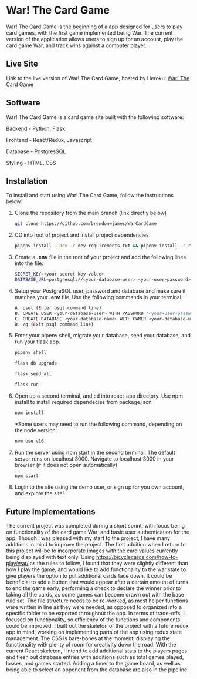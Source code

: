 # War! The Card Game
War! The Card Game is the beginning of a app designed for users to play card games, with the first game implemented being War. The current version of the application allows users to sign up for an account, play the card game War, and track wins against a computer player.

## Live Site
Link to the live version of War! The Card Game, hosted by Heroku: [War! The Card Game](https://warthecardgame.herokuapp.com/)

## Software
War! The Card Game is a card game site built with the following software:

Backend - Python, Flask

Frontend - React/Redux, Javascript

Database - PostgresSQL

Styling - HTML, CSS

## Installation
To install and start using War! The Card Game, follow the instructions below:

1. Clone the repository from the main branch (link directly below)

   ```bash
   git clone https://github.com/brendonwjames/WarCardGame
   ```

2. CD into root of project and install project dependencies

      ```bash
      pipenv install --dev -r dev-requirements.txt && pipenv install -r requirements.txt
      ```

3. Create a **.env** file in the root of your project and add the following lines into the file:
   ```bash
   SECRET_KEY=<your-secret-key-value>
   DATABASE_URL=postgresql://<your-database-user>:<your-user-password>@localhost/<your-database-name>>
   ```

4. Setup your PostgreSQL user, password and database and make sure it matches your **.env** file. Use the following commands in your terminal:
   ```bash
   A. psql (Enter psql command line)
   B. CREATE USER <your-database-user> WITH PASSWORD '<your-user-password>';
   C. CREATE DATABASE <your-database-name> WITH OWNER <your-database-user>;
   D. /q (Exit psql command line)
   ```

5. Enter your pipenv shell, migrate your database, seed your database, and run your flask app.

   ```bash
   pipenv shell
   ```

   ```bash
   flask db upgrade
   ```

   ```bash
   flask seed all
   ```

   ```bash
   flask run
   ```

6. Open up a second terminal, and cd into react-app directory. Use npm install to install required dependecies from package.json

   ```bash
   npm install
   ```
   *Some users may need to run the following command, depending on the node version:
   
   ```bash
   nvm use v16
   ```

7. Run the server using npm start in the second terminal. The default server runs on localhost:3000. Navigate to localhost:3000 in your browser (if it does not open automatically)

   ```bash
   npm start
   ```

8. Login to the site using the demo user, or sign up for you own account, and explore the site!

## Future Implementations
The current project was completed during a short sprint, with focus being on functionality of the card game War! and basic user authentication for the app. Though I was pleased with my start to the project, I have many additions in mind to improve the project. The first addition when I return to this project will be to incorporate images with the card values currently being displayed with text only. Using https://bicyclecards.com/how-to-play/war/ as the rules to follow, I found that they were slightly different than how I play the game, and would like to add functionality to the war state to give players the option to put additional cards face down. It could be beneficial to add a button that would appear after a certain amount of turns to end the game early, performing a check to declare the winner prior to taking all the cards, as some games can become drawn out with the base rule set. The file structure needs to be re-worked, as most helper functions were written in line as they were needed, as opposed to organized into a specific folder to be exported throughout the app. In terms of trade-offs, I focused on functionality, so efficiency of the functions and components could be improved. I built out the skeleton of the project with a future redux app in mind, working on implementing parts of the app using redux state management. The CSS is bare-bones at the moment, displaying the functionality with plenty of room for creativity down the road. With the current React skeleton, I intend to add additional stats to the players pages and flesh out database entries with additions such as total games played, losses, and games started. Adding a timer to the game board, as well as being able to select an opponent from the database are also in the pipeline.
